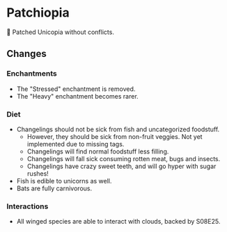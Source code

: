 # Patchiopia
🦄 Patched Unicopia without conflicts.

## Changes
### Enchantments
* The "Stressed" enchantment is removed.
* The "Heavy" enchantment becomes rarer.

### Diet
* Changelings should not be sick from fish and uncategorized foodstuff.
  * However, they should be sick from non-fruit veggies. Not yet implemented due to missing tags.
  * Changelings will find normal foodstuff less filling.
  * Changelings will fall sick consuming rotten meat, bugs and insects.
  * Changelings have crazy sweet teeth, and will go hyper with sugar rushes!
* Fish is edible to unicorns as well.
* Bats are fully carnivorous.

### Interactions
* All winged species are able to interact with clouds, backed by S08E25.